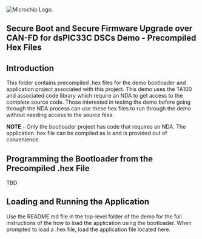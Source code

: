 <picture>
    <source media="(prefers-color-scheme: dark)" srcset="../images/microchip_logo_white_red.png">
	<source media="(prefers-color-scheme: light)" srcset="../images/microchip_logo_black_red.png">
    <img alt="Microchip Logo." src="../images/microchip_logo_black_red.png">
</picture>

## Secure Boot and Secure Firmware Upgrade over CAN-FD for dsPIC33C DSCs Demo - Precompiled Hex Files

## Introduction
This folder contains precompiled .hex files for the demo bootloader and application project associated with this project.  This demo uses the TA100 and associated code library which require an NDA to get access to the complete source code.  Those interested in testing the demo before going through the NDA process can use these hex files to run through the demo without needing access to the source files.

**NOTE** - Only the bootloader project has code that requires an NDA.  The application .hex file can be compiled as is and is provided out of convenience.

## Programming the Bootloader from the Precompiled .hex File
TBD

## Loading and Running the Application
Use the README.md file in the top-level folder of the demo for the full instructions of the how to load the application using the bootloader.  When prompted to load a .hex file, load the application file located here.

